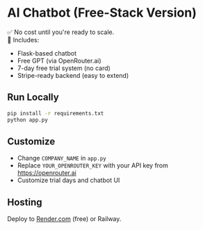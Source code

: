 # AI Chatbot (Free-Stack Version)

✅ No cost until you're ready to scale.  
🚀 Includes:
- Flask-based chatbot
- Free GPT (via OpenRouter.ai)
- 7-day free trial system (no card)
- Stripe-ready backend (easy to extend)

## Run Locally

```bash
pip install -r requirements.txt
python app.py
```

## Customize

- Change `COMPANY_NAME` in `app.py`
- Replace `YOUR_OPENROUTER_KEY` with your API key from https://openrouter.ai
- Customize trial days and chatbot UI

## Hosting

Deploy to [Render.com](https://render.com) (free) or Railway.